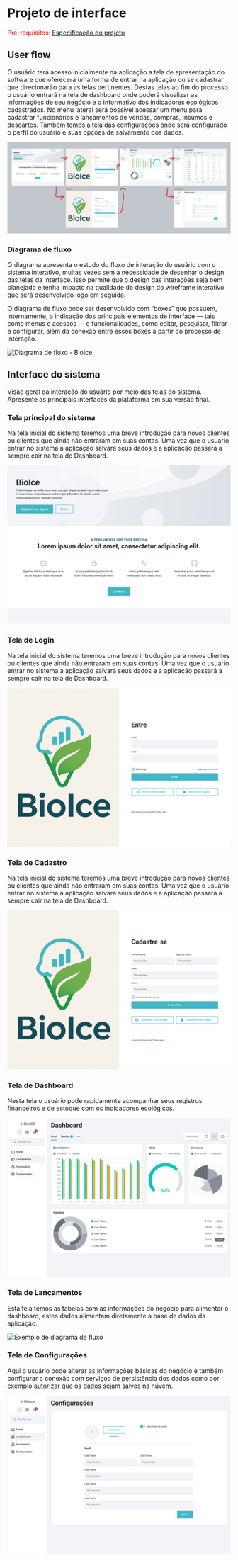
# Projeto de interface

<span style="color:red">Pré-requisitos: <a href="02-Especificacao.md"> Especificação do projeto</a></span>

 ## User flow

O usuário terá acesso inicialmente na aplicação a tela de apresentação do software que oferecerá uma forma de entrar na aplicação ou se cadastrar que direcionarão para as telas pertinentes. Destas telas ao fim do processo o usuário entrará na tela de dashboard onde poderá visualizar as informações de seu negócio e o informativo dos indicadores ecológicos cadastrados. No menu lateral será possível acessar um menu para cadastrar funcionários e lançamentos de vendas, compras, insumos e descartes. Também temos a tela das configurações onde será configurado o perfil do usuário e suas opções de salvamento dos dados.

![User Flow](images/telas.png)

<!-- > **Links úteis**:
> - [User flow: o quê é e como fazer?](https://medium.com/7bits/fluxo-de-usu%C3%A1rio-user-flow-o-que-%C3%A9-como-fazer-79d965872534)
> - [User flow vs site maps](http://designr.com.br/sitemap-e-user-flow-quais-as-diferencas-e-quando-usar-cada-um/)
> - [Top 25 user flow tools & templates for smooth](https://www.mockplus.com/blog/post/user-flow-tools) -->

### Diagrama de fluxo

O diagrama apresenta o estudo do fluxo de interação do usuário com o sistema interativo, muitas vezes sem a necessidade de desenhar o design das telas da interface. Isso permite que o design das interações seja bem planejado e tenha impacto na qualidade do design do wireframe interativo que será desenvolvido logo em seguida.

O diagrama de fluxo pode ser desenvolvido com “boxes” que possuem, internamente, a indicação dos principais elementos de interface — tais como menus e acessos — e funcionalidades, como editar, pesquisar, filtrar e configurar, além da conexão entre esses boxes a partir do processo de interação.

![Diagrama de fluxo - BioIce](https://github.com/user-attachments/assets/f86f8a67-2c32-4859-acb6-3678d904a858)

## Interface do sistema

Visão geral da interação do usuário por meio das telas do sistema. Apresente as principais interfaces da plataforma em sua versão final.

### Tela principal do sistema

Na tela inicial do sistema teremos uma breve introdução para novos clientes ou clientes que ainda não entraram em suas contas. Uma vez que o usuário entrar no sistema a aplicação salvará seus dados e a aplicação passará a sempre cair na tela de Dashboard.

![Exemplo de diagrama de fluxo](images/wireframe/Inicial.png)

### Tela de Login

Na tela inicial do sistema teremos uma breve introdução para novos clientes ou clientes que ainda não entraram em suas contas. Uma vez que o usuário entrar no sistema a aplicação salvará seus dados e a aplicação passará a sempre cair na tela de Dashboard.

![Exemplo de diagrama de fluxo](images/wireframe/Logar.png)

### Tela de Cadastro

Na tela inicial do sistema teremos uma breve introdução para novos clientes ou clientes que ainda não entraram em suas contas. Uma vez que o usuário entrar no sistema a aplicação salvará seus dados e a aplicação passará a sempre cair na tela de Dashboard.

![Exemplo de diagrama de fluxo](images/wireframe/Cadastrar.png)

### Tela de Dashboard

Nesta tela o usuário pode rapidamente acompanhar seus registros financeiros e de estoque com os indicadores ecológicos.

![Exemplo de diagrama de fluxo](images/wireframe/Dashboard.png)

### Tela de Lançamentos

Esta tela temos as tabelas com as informações do negócio para alimentar o dashboard, estes dados alimentam diretamente a base de dados da aplicação.

![Exemplo de diagrama de fluxo](images/wireframe/Lançamentos.png)

### Tela de Configurações

Aqui o usuário pode alterar as informações básicas do negócio e também configurar a conexão com serviços de persistência dos dados como por exemplo autorizar que os dados sejam salvos na núvem.

![Exemplo de diagrama de fluxo](images/wireframe/Configurações.png)

